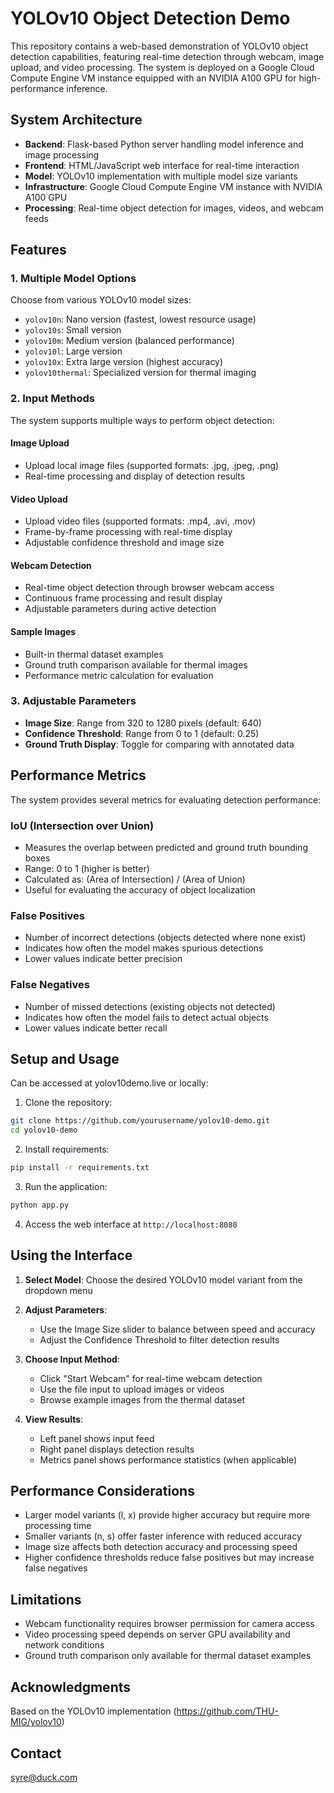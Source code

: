 # YOLOv10 Object Detection Demo

This repository contains a web-based demonstration of YOLOv10 object detection capabilities, featuring real-time detection through webcam, image upload, and video processing. The system is deployed on a Google Cloud Compute Engine VM instance equipped with an NVIDIA A100 GPU for high-performance inference.

## System Architecture

- **Backend**: Flask-based Python server handling model inference and image processing
- **Frontend**: HTML/JavaScript web interface for real-time interaction
- **Model**: YOLOv10 implementation with multiple model size variants
- **Infrastructure**: Google Cloud Compute Engine VM instance with NVIDIA A100 GPU
- **Processing**: Real-time object detection for images, videos, and webcam feeds

## Features

### 1. Multiple Model Options
Choose from various YOLOv10 model sizes:
- `yolov10n`: Nano version (fastest, lowest resource usage)
- `yolov10s`: Small version
- `yolov10m`: Medium version (balanced performance)
- `yolov10l`: Large version
- `yolov10x`: Extra large version (highest accuracy)
- `yolov10thermal`: Specialized version for thermal imaging

### 2. Input Methods
The system supports multiple ways to perform object detection:

#### Image Upload
- Upload local image files (supported formats: .jpg, .jpeg, .png)
- Real-time processing and display of detection results

#### Video Upload
- Upload video files (supported formats: .mp4, .avi, .mov)
- Frame-by-frame processing with real-time display
- Adjustable confidence threshold and image size

#### Webcam Detection
- Real-time object detection through browser webcam access
- Continuous frame processing and result display
- Adjustable parameters during active detection

#### Sample Images
- Built-in thermal dataset examples
- Ground truth comparison available for thermal images
- Performance metric calculation for evaluation

### 3. Adjustable Parameters

- **Image Size**: Range from 320 to 1280 pixels (default: 640)
- **Confidence Threshold**: Range from 0 to 1 (default: 0.25)
- **Ground Truth Display**: Toggle for comparing with annotated data

## Performance Metrics

The system provides several metrics for evaluating detection performance:

### IoU (Intersection over Union)
- Measures the overlap between predicted and ground truth bounding boxes
- Range: 0 to 1 (higher is better)
- Calculated as: (Area of Intersection) / (Area of Union)
- Useful for evaluating the accuracy of object localization

### False Positives
- Number of incorrect detections (objects detected where none exist)
- Indicates how often the model makes spurious detections
- Lower values indicate better precision

### False Negatives
- Number of missed detections (existing objects not detected)
- Indicates how often the model fails to detect actual objects
- Lower values indicate better recall

## Setup and Usage

Can be accessed at yolov10demo.live or locally:

1. Clone the repository:
```bash
git clone https://github.com/yourusername/yolov10-demo.git
cd yolov10-demo
```

2. Install requirements:
```bash
pip install -r requirements.txt
```

3. Run the application:
```bash
python app.py
```

4. Access the web interface at `http://localhost:8080`

## Using the Interface

1. **Select Model**: Choose the desired YOLOv10 model variant from the dropdown menu

2. **Adjust Parameters**:
   - Use the Image Size slider to balance between speed and accuracy
   - Adjust the Confidence Threshold to filter detection results

3. **Choose Input Method**:
   - Click "Start Webcam" for real-time webcam detection
   - Use the file input to upload images or videos
   - Browse example images from the thermal dataset

4. **View Results**:
   - Left panel shows input feed
   - Right panel displays detection results
   - Metrics panel shows performance statistics (when applicable)

## Performance Considerations

- Larger model variants (l, x) provide higher accuracy but require more processing time
- Smaller variants (n, s) offer faster inference with reduced accuracy
- Image size affects both detection accuracy and processing speed
- Higher confidence thresholds reduce false positives but may increase false negatives

## Limitations

- Webcam functionality requires browser permission for camera access
- Video processing speed depends on server GPU availability and network conditions
- Ground truth comparison only available for thermal dataset examples


## Acknowledgments

Based on the YOLOv10 implementation (https://github.com/THU-MIG/yolov10)

## Contact

syre@duck.com